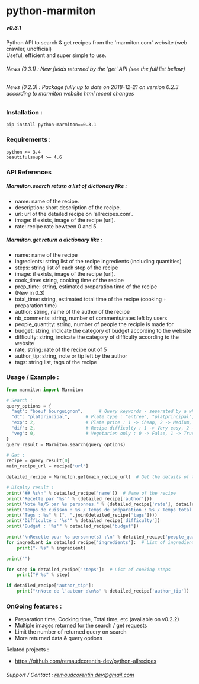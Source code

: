 # python-marmiton
##### v0.3.1

Python API to search &amp; get recipes from the 'marmiton.com' website (web crawler, unofficial)  
Useful, efficient and super simple to use.  

###### News (0.3.1) : New fields returned by the 'get' API (see the full list bellow)
###### News (0.2.3) : Package fully up to date on 2018-12-21 on version 0.2.3 according to marmiton website html recent changes

### Installation :
`pip install python-marmiton==0.3.1`  

### Requirements :
`python >= 3.4`  
`beautifulsoup4 >= 4.6`  

### API References

##### Marmiton.search return a list of dictionary like :  
- name: name of the recipe.  
- description: short description of the recipe.  
- url: url of the detailed recipe on 'allrecipes.com'.  
- image: if exists, image of the recipe (url).  
- rate: recipe rate bewteen 0 and 5.  

##### Marmiton.get return a dictionary like :  
- name: name of the recipe  
- ingredients: string list of the recipe ingredients (including quantities)  
- steps: string list of each step of the recipe  
- image: if exists, image of the recipe (url).  
- cook_time: string, cooking time of the recipe  
- prep_time: string, estimated preparation time of the recipe  
- (New in 0.3)  
- total_time: string, estimated total time of the recipe (cooking + preparation time)  
- author: string, name of the author of the recipe  
- nb_comments: string, number of comments/rates left by users  
- people_quantity: string, number of people the recipie is made for  
- budget: string, indicate the category of budget according to the website  
- difficulty: string, indicate the category of difficulty according to the website  
- rate, string: rate of the recipe out of 5  
- author_tip: string, note or tip left by the author  
- tags: string list, tags of the recipe  

### Usage / Example :

```python
from marmiton import Marmiton

# Search :
query_options = {
  "aqt": "boeuf bourguignon",      # Query keywords - separated by a white space
  "dt": "platprincipal",      # Plate type : "entree", "platprincipal", "accompagnement", "amusegueule", "sauce" (optional)
  "exp": 2,                   # Plate price : 1 -> Cheap, 2 -> Medium, 3 -> Kind of expensive (optional)
  "dif": 2,                   # Recipe difficulty : 1 -> Very easy, 2 -> Easy, 3 -> Medium, 4 -> Advanced (optional)
  "veg": 0,                   # Vegetarien only : 0 -> False, 1 -> True (optional)
}
query_result = Marmiton.search(query_options)

# Get :
recipe = query_result[0]
main_recipe_url = recipe['url']

detailed_recipe = Marmiton.get(main_recipe_url)  # Get the details of the first returned recipe (most relevant in our case)

# Display result :
print("## %s\n" % detailed_recipe['name'])  # Name of the recipe
print("Recette par '%s'" % (detailed_recipe['author']))
print("Noté %s/5 par %s personnes." % (detailed_recipe['rate'], detailed_recipe['nb_comments']))
print("Temps de cuisson : %s / Temps de préparation : %s / Temps total : %s." % (detailed_recipe['cook_time'] if detailed_recipe['cook_time'] else 'N/A',detailed_recipe['prep_time'], detailed_recipe['total_time']))
print("Tags : %s" % (", ".join(detailed_recipe['tags'])))
print("Difficulté : '%s'" % detailed_recipe['difficulty'])
print("Budget : '%s'" % detailed_recipe['budget'])

print("\nRecette pour %s personne(s) :\n" % detailed_recipe['people_quantity'])
for ingredient in detailed_recipe['ingredients']:  # List of ingredients
    print("- %s" % ingredient)

print("")

for step in detailed_recipe['steps']:  # List of cooking steps
    print("# %s" % step)

if detailed_recipe['author_tip']:
	print("\nNote de l'auteur :\n%s" % detailed_recipe['author_tip'])
```

### OnGoing features :  
- Preparation time, Cooking time, Total time, etc (available on v0.2.2)  
- Multiple images returned for the search / get requests  
- Limit the number of returned query on search  
- More returned data & query options

Related projects :  
- https://github.com/remaudcorentin-dev/python-allrecipes

###### Support / Contact : remaudcorentin.dev@gmail.com

